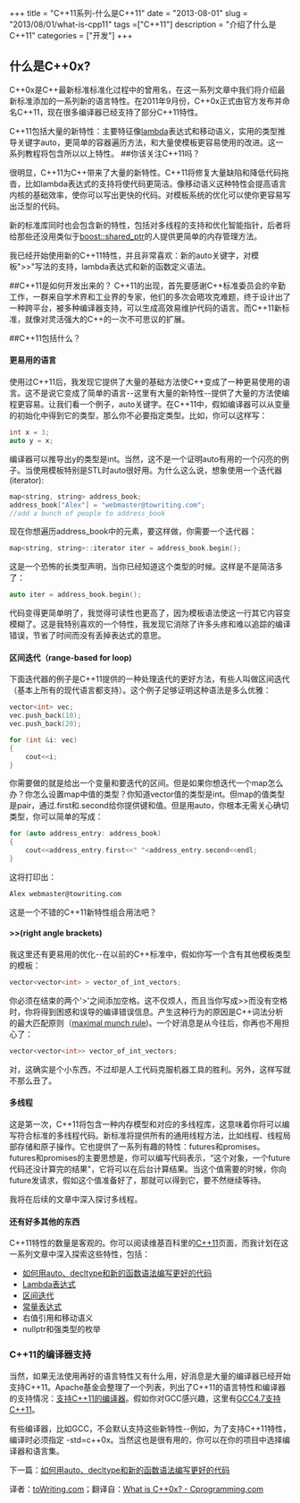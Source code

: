 +++
title = "C++11系列-什么是C++11"
date = "2013-08-01"
slug = "2013/08/01/what-is-cpp11"
tags =["C++11"]
description = "介绍了什么是C++11"
categories = ["开发"]
+++
## 什么是C++0x?
C++0x是C++最新标准标准化过程中的曾用名，在这一系列文章中我们将介绍最新标准添加的一系列新的语言特性。在2011年9月份，C++0x正式由官方发布并命名C++11，现在很多编译器已经支持了部分C++11特性。

C++11包括大量的新特性：主要特征像[lambda][1]表达式和移动语义，实用的类型推导关键字auto，更简单的容器遍历方法，和大量使模板更容易使用的改进。这一系列教程将包含所以以上特性。
##你该关注C++11吗？

很明显，C++11为C++带来了大量的新特性。C++11将修复大量缺陷和降低代码拖沓，比如lambda表达式的支持将使代码更简洁。像移动语义这种特性会提高语言内核的基础效率，使你可以写出更快的代码。对模板系统的优化可以使你更容易写出泛型的代码。

新的标准库同时也会包含新的特性，包括对多线程的支持和优化智能指针，后者将给那些还没用类似于[boost::shared_ptr][2]的人提供更简单的内存管理方法。

我已经开始使用新的C++11特性，并且非常喜欢：新的auto关键字，对模板">>"写法的支持，lambda表达式和新的函数定义语法。

##C++11是如何开发出来的？
C++11的出现，首先要感谢C++标准委员会的辛勤工作，一群来自学术界和工业界的专家，他们的多次会晤攻克难题，终于设计出了一种跨平台，被多种编译器支持，可以生成高效易维护代码的语言。而C++11新标准，就像对灵活强大的C++的一次不可思议的扩展。

##C++11包括什么？
#### 更易用的语言
使用过C++11后，我发现它提供了大量的基础方法使C++变成了一种更易使用的语言。这不是说它变成了简单的语言--这里有大量的新特性--提供了大量的方法使编程更容易。让我们看一个例子，auto关键字。在C++11中，假如编译器可以从变量的初始化中得到它的类型，那么你不必要指定类型。比如，你可以这样写：
```cpp
int x = 3;
auto y = x;
```
编译器可以推导出y的类型是int。当然，这不是一个证明auto有用的一个闪亮的例子。当使用模板特别是STL时auto很好用。为什么这么说，想象使用一个迭代器(iterator):
```cpp
map<string, string> address_book;
address_book["Alex"] = "webmaster@towriting.com";
//add a bunch of people to address_book
```
现在你想遍历address_book中的元素，要这样做，你需要一个迭代器：
```cpp
map<string, string>::iterator iter = address_book.begin();
```
这是一个恐怖的长类型声明，当你已经知道这个类型的时候。这样是不是简洁多了：
```cpp
auto iter = address_book.begin();
```
代码变得更简单明了，我觉得可读性也更高了，因为模板语法使这一行其它内容变模糊了。这是我特别喜欢的一个特性，我发现它消除了许多头疼和难以追踪的编译错误，节省了时间而没有丢掉表达式的意思。
#### 区间迭代（range-based for loop)
下面迭代器的例子是C++11提供的一种处理迭代的更好方法，有些人叫做区间迭代（基本上所有的现代语言都支持）。这个例子足够证明这种语法是多么优雅：
```cpp
vector<int> vec;
vec.push_back(10);
vec.push_back(20);

for (int &i: vec)
{
    cout<<i;
}
```
你需要做的就是给出一个变量和要迭代的区间。但是如果你想迭代一个map怎么办？你怎么设置map中值的类型？你知道vector值的类型是int。但map的值类型是pair，通过.first和.second给你提供键和值。但是用auto，你根本无需关心确切类型，你可以简单的写成：
```cpp
for (auto address_entry: address_book)
{
    cout<<address_entry.first<<" "<address_entry.second<<endl;
}
```
这将打印出：
```bash
Alex webmaster@towriting.com
```
这是一个不错的C++11新特性组合用法吧？
#### >>(right angle brackets)
我这里还有更易用的优化--在以前的C++标准中，假如你写一个含有其他模板类型的模板：
```cpp
vector<vector<int> > vector_of_int_vectors;
```
你必须在结束的两个'>'之间添加空格。这不仅烦人，而且当你写成>>而没有空格时，你将得到困惑和误导的编译错误信息。产生这种行为的原因是C++词法分析的最大匹配原则（[maximal munch rule][3])。一个好消息是从今往后，你再也不用担心了：
```cpp
vector<vector<int>> vector_of_int_vectors;
```
对，这确实是个小东西，不过却是人工代码克服机器工具的胜利。另外，这样写就不那么丑了。
#### 多线程
这是第一次，C++11将包含一种内存模型和对应的多线程库，这意味着你将可以编写符合标准的多线程代码。新标准将提供所有的通用线程方法，比如线程、线程局部存储和原子操作。它也提供了一系列有趣的特性：futures和promises。futures和promises的主要思想是，你可以编写代码表示，“这个对象，一个future代码还没计算完的结果"，它将可以在后台计算结果。当这个值需要的时候，你向future发请求，假如这个值准备好了，那就可以得到它，要不然继续等待。

我将在后续的文章中深入探讨多线程。
#### 还有好多其他的东西
C++11特性的数量是客观的。你可以阅读维基百科里的[C++11][4]页面，而我计划在这一系列文章中深入探索这些特性，包括：

* [如何用auto、decltype和新的函数语法编写更好的代码][10]
* [Lambda表达式][11]
* [区间迭代][12]
* [常量表达式][13]
* 右值引用和移动语义
* nullptr和强类型的枚举

### C++11的编译器支持
当然，如果无法使用再好的语言特性又有什么用，好消息是大量的编译器已经开始支持C++11。Apache基金会整理了一个列表，列出了C++11的语言特性和编译器的支持情况：[支持C++11的编译器][5]。假如你对GCC感兴趣，这里有[GCC4.7支持C++11][6]。

有些编译器，比如GCC，不会默认支持这些新特性--例如，为了支持C++11特性，编译时必须指定 -std=c++0x。当然这也是很有用的，你可以在你的项目中选择编译器和语言集。

下一篇：[如何用auto、decltype和新的函数语法编写更好的代码][10]


译者：[toWriting.com](/)；翻译自：[What is C++0x? - Cprogramming.com][8]


  [1]:http://en.cppreference.com/w/cpp/language/lambda
  [2]:http://www.boost.org/doc/libs/1_46_1/libs/smart_ptr/shared_ptr.htm
  [3]:http://en.wikipedia.org/wiki/Maximal_munch
  [4]:http://en.wikipedia.org/wiki/C%2B%2B0x
  [5]:http://wiki.apache.org/stdcxx/C%2B%2B0xCompilerSupport
  [6]:http://gcc.gnu.org/gcc-4.7/cxx0x_status.html
  [8]:http://www.cprogramming.com/c++11/what-is-c++0x.html
  [9]:http://toWriting.com
  [10]:/blog/2013/08/08/improved-type-inference-in-cpp11/
  [11]:/blog/2013/08/11/lambda-closures/
  [12]:/blog/2013/08/20/ranged-for-loop/
  [13]:/blog/2013/09/17/constexpr/
  [14]:/blog/2013/09/30/rvalue-references-and-move-semantics/
